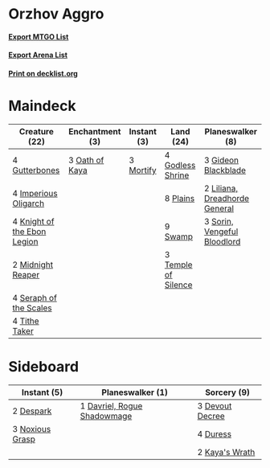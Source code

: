 # Orzhov Aggro

#### [Export MTGO List](../collection/Orzhov%20Aggro/Orzhov%20Aggro.txt)
#### [Export Arena List](../collection/Orzhov%20Aggro/Orzhov%20Aggro_arena.txt)
#### [Print on decklist.org](http://decklist.org/?deckmain=3%09Gideon%20Blackblade%0A4%09Godless%20Shrine%0A4%09Gutterbones%0A4%09Imperious%20Oligarch%0A4%09Knight%20of%20the%20Ebon%20Legion%0A2%09Liliana,%20Dreadhorde%20General%0A2%09Midnight%20Reaper%0A3%09Mortify%0A3%09Oath%20of%20Kaya%0A8%09Plains%0A4%09Seraph%20of%20the%20Scales%0A3%09Sorin,%20Vengeful%20Bloodlord%0A9%09Swamp%0A3%09Temple%20of%20Silence%0A4%09Tithe%20Taker&deckside=1%09Davriel,%20Rogue%20Shadowmage%0A2%09Despark%0A3%09Devout%20Decree%0A4%09Duress%0A2%09Kaya's%20Wrath%0A3%09Noxious%20Grasp)
# Maindeck

|                                            Creature (22)                                             |                                     Enchantment (3)                                     |                                    Instant (3)                                     |                                          Land (24)                                           |                                            Planeswalker (8)                                            |
|------------------------------------------------------------------------------------------------------|-----------------------------------------------------------------------------------------|------------------------------------------------------------------------------------|----------------------------------------------------------------------------------------------|--------------------------------------------------------------------------------------------------------|
|4 [Gutterbones](http://gatherer.wizards.com/Pages/Card/Details.aspx?multiverseid=457220)              |3 [Oath of Kaya](http://gatherer.wizards.com/Pages/Card/Details.aspx?multiverseid=461136)|3 [Mortify](http://gatherer.wizards.com/Pages/Card/Details.aspx?multiverseid=420829)|4 [Godless Shrine](http://gatherer.wizards.com/Pages/Card/Details.aspx?multiverseid=405099)   |3 [Gideon Blackblade](http://gatherer.wizards.com/Pages/Card/Details.aspx?multiverseid=463943)          |
|4 [Imperious Oligarch](http://gatherer.wizards.com/Pages/Card/Details.aspx?multiverseid=457328)       |                                                                                         |                                                                                    |8 [Plains](http://gatherer.wizards.com/Pages/Card/Details.aspx?multiverseid=439856)           |2 [Liliana, Dreadhorde General](http://gatherer.wizards.com/Pages/Card/Details.aspx?multiverseid=461024)|
|4 [Knight of the Ebon Legion](http://gatherer.wizards.com/Pages/Card/Details.aspx?multiverseid=466859)|                                                                                         |                                                                                    |9 [Swamp](http://gatherer.wizards.com/Pages/Card/Details.aspx?multiverseid=439858)            |3 [Sorin, Vengeful Bloodlord](http://gatherer.wizards.com/Pages/Card/Details.aspx?multiverseid=461144)  |
|2 [Midnight Reaper](http://gatherer.wizards.com/Pages/Card/Details.aspx?multiverseid=452827)          |                                                                                         |                                                                                    |3 [Temple of Silence](http://gatherer.wizards.com/Pages/Card/Details.aspx?multiverseid=373522)|                                                                                                        |
|4 [Seraph of the Scales](http://gatherer.wizards.com/Pages/Card/Details.aspx?multiverseid=457349)     |                                                                                         |                                                                                    |                                                                                              |                                                                                                        |
|4 [Tithe Taker](http://gatherer.wizards.com/Pages/Card/Details.aspx?multiverseid=457171)              |                                                                                         |                                                                                    |                                                                                              |                                                                                                        |


# Sideboard

|                                       Instant (5)                                        |                                           Planeswalker (1)                                           |                                       Sorcery (9)                                        |
|------------------------------------------------------------------------------------------|------------------------------------------------------------------------------------------------------|------------------------------------------------------------------------------------------|
|2 [Despark](http://gatherer.wizards.com/Pages/Card/Details.aspx?multiverseid=461117)      |1 [Davriel, Rogue Shadowmage](http://gatherer.wizards.com/Pages/Card/Details.aspx?multiverseid=461010)|3 [Devout Decree](http://gatherer.wizards.com/Pages/Card/Details.aspx?multiverseid=466767)|
|3 [Noxious Grasp](http://gatherer.wizards.com/Pages/Card/Details.aspx?multiverseid=466864)|                                                                                                      |4 [Duress](http://gatherer.wizards.com/Pages/Card/Details.aspx?multiverseid=14557)        |
|                                                                                          |                                                                                                      |2 [Kaya's Wrath](http://gatherer.wizards.com/Pages/Card/Details.aspx?multiverseid=457331) |

